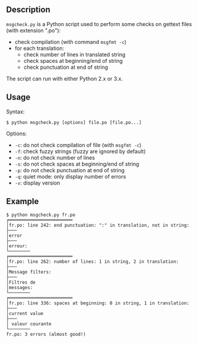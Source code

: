 ## Description

`msgcheck.py` is a Python script used to perform some checks on gettext files
(with extension ".po"):

* check compilation (with command `msgfmt -c`)
* for each translation:
  * check number of lines in translated string
  * check spaces at beginning/end of string
  * check punctuation at end of string

The script can run with either Python 2.x or 3.x.

## Usage

Syntax:

    $ python msgcheck.py [options] file.po [file.po...]

Options:

* `-c`: do not check compilation of file (with `msgfmt -c`)
* `-f`: check fuzzy strings (fuzzy are ignored by default)
* `-n`: do not check number of lines
* `-s`: do not check spaces at beginning/end of string
* `-p`: do not check punctuation at end of string
* `-q`: quiet mode: only display number of errors
* `-v`: display version

## Example

    $ python msgcheck.py fr.po
    ╒════════════════════════
    │fr.po: line 242: end punctuation: ":" in translation, not in string:
    ├───
    │error
    ├───
    │erreur:
    └────────
    ╒════════════════════════
    │fr.po: line 262: number of lines: 1 in string, 2 in translation:
    ├───
    │Message filters:
    ├───
    │Filtres de
    │messages:
    └────────
    ╒════════════════════════
    │fr.po: line 336: spaces at beginning: 0 in string, 1 in translation:
    ├───
    │current value
    ├───
    │ valeur courante
    └────────
    fr.po: 3 errors (almost good!)

